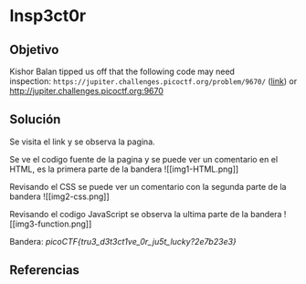 # Insp3ct0r
## Objetivo
Kishor Balan tipped us off that the following code may need inspection: `https://jupiter.challenges.picoctf.org/problem/9670/` ([link](https://jupiter.challenges.picoctf.org/problem/9670/)) or http://jupiter.challenges.picoctf.org:9670

## Solución 
Se visita el link y se observa la pagina.

Se ve el codigo fuente de la pagina y se puede ver un comentario en el HTML, es la primera parte de la bandera
![[img1-HTML.png]]

Revisando el CSS se puede ver un comentario con la segunda parte de la bandera
![[img2-css.png]]

Revisando el codigo JavaScript se observa la ultima parte de la bandera
![[img3-function.png]]

Bandera: *picoCTF{tru3_d3t3ct1ve_0r_ju5t_lucky?2e7b23e3}*

## Referencias